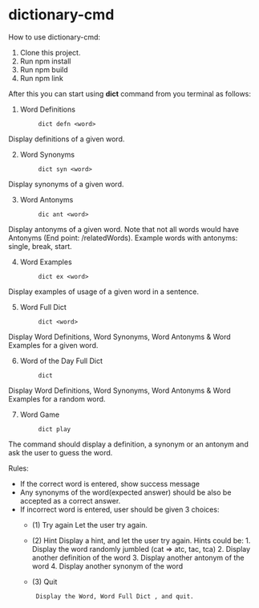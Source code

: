 # dictionary-cmd

How to use dictionary-cmd:
1. Clone this project.
2. Run npm install
3. Run npm build
4. Run npm link

After this you can start using **dict** command from you terminal as follows:
1. Word Definitions

            dict defn <word>

Display definitions of a given word.

2. Word Synonyms

            dict syn <word>

Display synonyms of a given word. 

3. Word Antonyms

            dic ant <word>

Display antonyms of a given word. Note that not all words would have Antonyms (End point: /relatedWords). Example words with antonyms: single, break, start.

4. Word Examples

            dict ex <word>

Display examples of usage of a given word in a sentence. 

5. Word Full Dict

            dict <word>

Display Word Definitions, Word Synonyms, Word Antonyms & Word Examples for a given word.

6. Word of the Day Full Dict

            dict

Display Word Definitions, Word Synonyms, Word Antonyms & Word Examples for a random word.

7. Word Game

            dict play

The command should display a definition, a synonym or an antonym and ask the user to guess the word. 

Rules:

- If the correct word is entered, show success message
- Any synonyms of the word(expected answer) should be also be accepted as a correct answer.
- If incorrect word is entered, user should be given 3 choices:
    - (1) Try again
        Let the user try again.
    - (2) Hint
        Display a hint, and let the user try again. Hints could be:
            1. Display the word randomly jumbled (cat => atc, tac, tca)
            2. Display another definition of the word
            3. Display another antonym of the word
            4. Display another synonym of the word
    - (3) Quit

           Display the Word, Word Full Dict , and quit.
